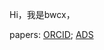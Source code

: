 Hi，我是bwcx，

papers: [ORCID](https://orcid.org/0000-0002-9641-4368); [ADS](https://ui.adsabs.harvard.edu/public-libraries/vVjJJRN_Tc2xiH9G0L4RCQ)
